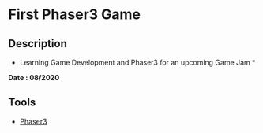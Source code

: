 # First Phaser3 Game

## Description

-   Learning Game Development and Phaser3 for an upcoming Game Jam \*

**Date : 08/2020**

## Tools

-   [Phaser3][1]

[1]: https://phaser.io/phaser3
